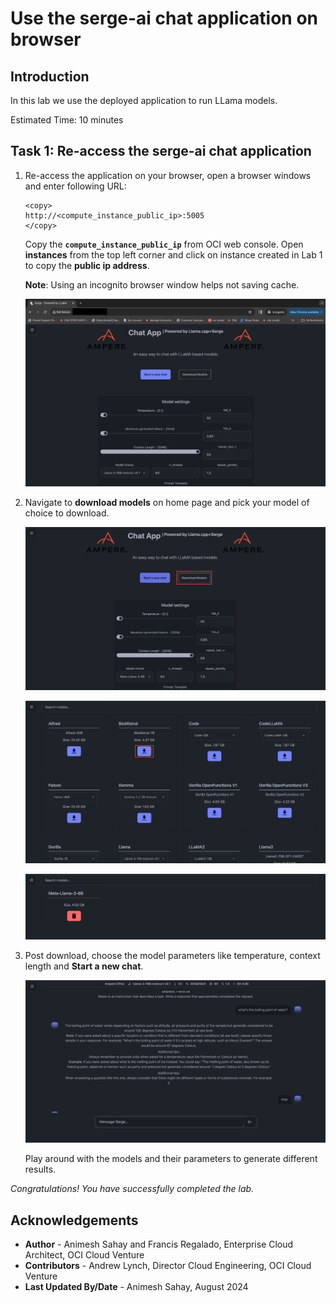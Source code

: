 # Use the serge-ai chat application on browser

## Introduction

In this lab we use the deployed application to run LLama models.

Estimated Time: 10 minutes

## Task 1: Re-access the serge-ai chat application

1. Re-access the application on your browser, open a browser windows and enter following URL:
    ```
    <copy>
    http://<compute_instance_public_ip>:5005
    </copy>
    ```
    Copy the **```compute_instance_public_ip```** from OCI web console. Open **instances** from the top left corner and click on instance created in Lab 1 to copy the **public ip address**.

    **Note**: Using an incognito browser window helps not saving cache.

    ![](./images/chatbot-run-1.png " ")

2. Navigate to **download models** on home page and pick your model of choice to download.

    ![](./images/download_models.png " ")

    ![](./images/download_models2.png " ")

    ![](./images/download_models3.png " ")

3. Post download, choose the model parameters like temperature, context length and **Start a new chat**.

    ![](./images/chat_bot.png " ")

    Play around with the models and their parameters to generate different results.

*Congratulations! You have successfully completed the lab.*<br/>

## Acknowledgements
* **Author** - Animesh Sahay and Francis Regalado, Enterprise Cloud Architect, OCI Cloud Venture
* **Contributors** -  Andrew Lynch, Director Cloud Engineering, OCI Cloud Venture
* **Last Updated By/Date** - Animesh Sahay, August 2024